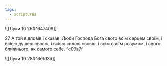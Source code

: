 ```yaml
---
tags:
  - scriptures
---
```


![[Луки 10 26#^647408]]

27 А той відповів і сказав: Люби Господа Бога свого всім серцем своїм, і всією душею своєю, і всією силою своєю, і всім своїм розумом, і свого ближнього, як самого себе. ^c09a7f

![[Луки 10 28#^6e1d3d]]